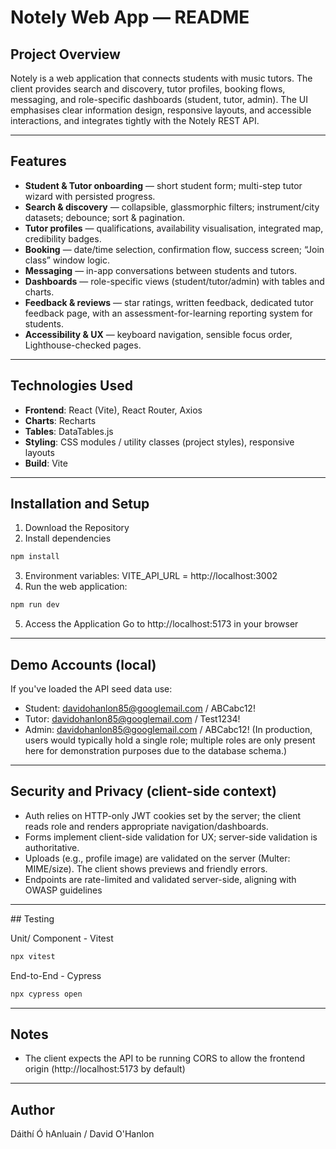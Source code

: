 # Notely Web App — README

## Project Overview

Notely is a web application that connects students with music tutors. The client provides search and discovery, tutor profiles, booking flows, messaging, and role-specific dashboards (student, tutor, admin). The UI emphasises clear information design, responsive layouts, and accessible interactions, and integrates tightly with the Notely REST API.

---

## Features
- **Student & Tutor onboarding** — short student form; multi-step tutor wizard with persisted progress.
- **Search & discovery** — collapsible, glassmorphic filters; instrument/city datasets; debounce; sort & pagination.
- **Tutor profiles** — qualifications, availability visualisation, integrated map, credibility badges.
- **Booking** — date/time selection, confirmation flow, success screen; “Join class” window logic.
- **Messaging** — in-app conversations between students and tutors.
- **Dashboards** — role-specific views (student/tutor/admin) with tables and charts.
- **Feedback & reviews** — star ratings, written feedback, dedicated tutor feedback page, with an assessment-for-learning reporting system for students.
- **Accessibility & UX** — keyboard navigation, sensible focus order, Lighthouse-checked pages.

---

## Technologies Used
- **Frontend**: React (Vite), React Router, Axios
- **Charts**: Recharts 
- **Tables**: DataTables.js
- **Styling**: CSS modules / utility classes (project styles), responsive layouts
- **Build**: Vite

---

## Installation and Setup

1. Download the Repository
2. Install dependencies
```bash 
npm install
```
3.  Environment variables:
VITE_API_URL = http://localhost:3002
4. Run the web application:
```bash 
npm run dev
```
5. Access the Application
Go to http://localhost:5173 in your browser

---

## Demo Accounts (local)

If you've loaded the API seed data use:
- Student: davidohanlon85@googlemail.com / ABCabc12!
- Tutor: davidohanlon85@googlemail.com  / Test1234!
- Admin: davidohanlon85@googlemail.com / ABCabc12!
(In production, users would typically hold a single role; multiple roles are only present here for demonstration purposes due to the database schema.)

---

## Security and Privacy (client-side context)

- Auth relies on HTTP-only JWT cookies set by the server; the client reads role and renders appropriate navigation/dashboards.
- Forms implement client-side validation for UX; server-side validation is authoritative.
- Uploads (e.g., profile image) are validated on the server (Multer: MIME/size). The client shows previews and friendly errors.
- Endpoints are rate-limited and validated server-side, aligning with OWASP guidelines

---

## Testing

Unit/ Component - Vitest
```bash 
npx vitest
```
End-to-End - Cypress
```bash 
npx cypress open
```

---

## Notes

- The client expects the API to be running CORS to allow the frontend origin (http://localhost:5173 by default)

---

## Author

Dáithí Ó hAnluain / David O'Hanlon